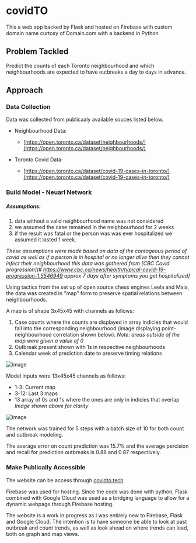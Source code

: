 # covidTO 

This a web app backed by Flask and hosted on Firebase with custom domain name curtosy of Domain.com with a backend in Python

## Problem Tackled

Predict the counts of each Toronto neighbourhood and which neighbourhoods are expected to have outbreaks a day to days in advance.

## Approach
### Data Collection
Data was collected from publicaaly available souces listed below.

* Neighbourhood Data:
    * [https://open.toronto.ca/dataset/neighbourhoods/](https://open.toronto.ca/dataset/neighbourhoods/)
    
* Toronto Covid Data:
    * [https://open.toronto.ca/dataset/covid-19-cases-in-toronto/](https://open.toronto.ca/dataset/covid-19-cases-in-toronto/)
    
### Build Model - Neuarl Network
##### Assumptions:
1. data without a valid neighbourhood name was not considered
2. we assumed the case remained in the neighbourhood for 2 weeks 
3. if the result was fatal or the person was was ever hospitalized we assumed it lasted 1 week.

*These assumptions were made based on data of the contageous period of covid as well as if a person is in hospital or no longer alive then they cannot infect their neighbourhood this data was gathered from [CBC Covid progression](# https://www.cbc.ca/news/health/typical-covid-19-progression-1.5546949 approx 7 days after symptoms you get hospitalized]*

Using tactics from the set up of open source chess engines Leela and Maia, the data was created in "map" form to preserve spatial relations between neighbourhoods.

A map is of shape 3x45x45 with channels as follows:
1. Case counts where the counts are displayed in array indicies that would fall into the corresponding neighbourhood (image displaying point-neighbourhood correlation shown below). *Note: areas outside of the map were given a value of 0*
2. Outbreak present shown with 1s in respective neighbourhoods
3. Calendar week of prediction date to preserve timing relations

![image](https://user-images.githubusercontent.com/60823286/116826347-8d8df400-ab61-11eb-8f04-496cd95ea273.png)

Model inputs were 13x45x45 channels as follows:
* 1-3: Current map
* 3-12: Last 3 maps
* 13 array of 0s and 1s where the ones are only in indicies that overlap *Image shown above for clarity*

![image](https://user-images.githubusercontent.com/60823286/116826056-215ec080-ab60-11eb-927e-90c4799eee53.png)

The network was trained for 5 steps with a batch size of 10 for both count and outbreak modeling.

The average error on count prediction was 15.7% and the average percision and recall for prediction outbreaks is 0.88 and 0.87 respectively.

### Make Publically Accessible
The website can be access through [covidto.tech](covidto.tech)

Firebase was used for hosting. Since the code was done with python, Flask combined with Google Cloud was used as a bridging language to allow for a dynamic webpage through Firebase hosting.

The website is a work in progress as I was entirely new to Firebase, Flask and Google Cloud. The intention is to have someone be able to look at past outbreak and count trends, as well as look ahead on where trends can lead, both on graph and map views.
